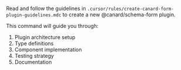 Read and follow the guidelines in `.cursor/rules/create-canard-form-plugin-guidelines.mdc` to create a new @canard/schema-form plugin.

This command will guide you through:
1. Plugin architecture setup
2. Type definitions
3. Component implementation
4. Testing strategy
5. Documentation
